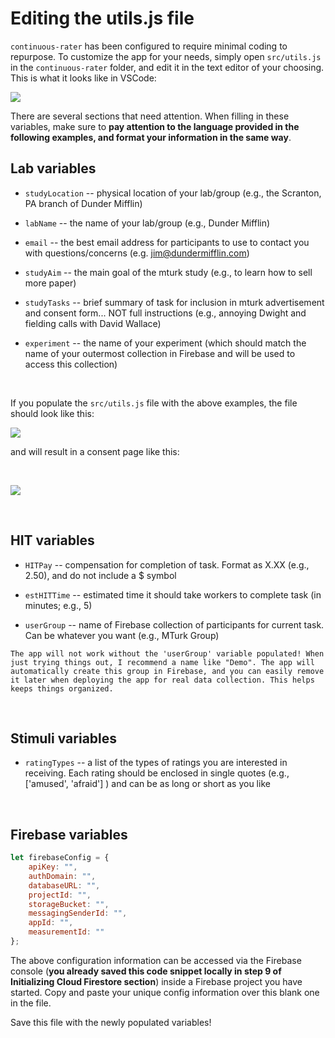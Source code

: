 # Editing the utils.js file

`continuous-rater` has been configured to require minimal coding to repurpose. To customize the app for your needs, simply open `src/utils.js` in the `continuous-rater` folder, and edit it in the text editor of your choosing. This is what it looks like in VSCode:

![](../Images/demo_utils_unfilled.png)

There are several sections that need attention. When filling in these variables, make sure to **pay attention to the language provided in the following examples, and format your information in the same way**.

## Lab variables

* `studyLocation` -- physical location of your lab/group (e.g., the Scranton, PA branch of Dunder Mifflin)

* `labName` -- the name of your lab/group (e.g., Dunder Mifflin)

* `email` -- the best email address for participants to use to contact you with questions/concerns (e.g. jim@dundermifflin.com)
	
* `studyAim` -- the main goal of the mturk study (e.g., to learn how to sell more paper)

* `studyTasks` -- brief summary of task for inclusion in mturk advertisement and consent form... NOT full instructions (e.g., annoying Dwight and fielding calls with David Wallace)

* `experiment` -- the name of your experiment (which should match the name of your outermost collection in Firebase and will be used to access this collection)<p>&nbsp;</p>

If you populate the `src/utils.js` file with the above examples, the file should look like this:
	
![](../Images/demo_labvars_filled.png)
	
and will result in a consent page like this:<p>&nbsp;</p>

![](../Images/demo_consent.png)<p>&nbsp;</p>


## HIT variables

* `HITPay` -- compensation for completion of task. Format as X.XX (e.g., 2.50), and do not include a $ symbol

* `estHITTime` -- estimated time it should take workers to complete task (in minutes; e.g., 5)

* `userGroup` -- name of Firebase collection of participants for current task. Can be whatever you want (e.g., MTurk Group)

```{note}
The app will not work without the 'userGroup' variable populated! When just trying things out, I recommend a name like "Demo". The app will automatically create this group in Firebase, and you can easily remove it later when deploying the app for real data collection. This helps keeps things organized. 
```
<p>&nbsp;</p>


	

## Stimuli variables

* `ratingTypes` -- a list of the types of ratings you are interested in receiving. Each rating should be enclosed in single quotes (e.g., ['amused', 'afraid'] ) and can be as long or short as you like<p>&nbsp;</p>



## Firebase variables

```javascript
let firebaseConfig = {
    apiKey: "",
    authDomain: "",
    databaseURL: "",
    projectId: "",
    storageBucket: "",
    messagingSenderId: "",
    appId: "",
    measurementId: ""
};
```


The above configuration information can be accessed via the Firebase console (**you already saved this code snippet locally in step 9 of Initializing Cloud Firestore section**) inside a Firebase project you have started. Copy and paste your unique config information over this blank one in the file. 
	
Save this file with the newly populated variables!
	

